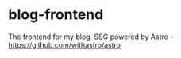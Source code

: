 # blog-frontend
The frontend for my blog. SSG powered by Astro - https://github.com/withastro/astro 
